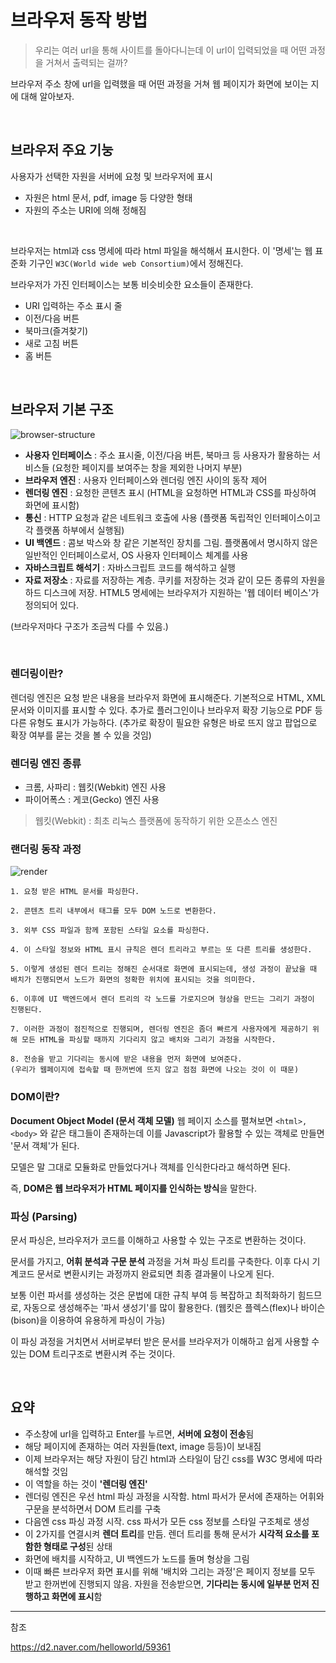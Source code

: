 # 브라우저 동작 방법

> 우리는 여러 url을 통해 사이트를 돌아다니는데 이 url이 입력되었을 때 어떤 과정을 거쳐서 출력되는 걸까?

브라우저 주소 창에 url을 입력했을 때 어떤 과정을 거쳐 웹 페이지가 화면에 보이는 지에 대해 알아보자.

<br />

## 브라우저 주요 기눙

사용자가 선택한 자원을 서버에 요청 및 브라우저에 표시
- 자원은 html 문서, pdf, image 등 다양한 형태
- 자원의 주소는 URI에 의해 정해짐

<br />

브라우저는 html과 css 명세에 따라 html 파일을 해석해서 표시한다.
이 '명세'는 웹 표준화 기구인 `W3C(World wide web Consortium)`에서 정해진다.

브라우저가 가진 인터페이스는 보통 비슷비슷한 요소들이 존재한다.
- URI 입력하는 주소 표시 줄
- 이전/다음 버튼
- 북마크(즐겨찾기)
- 새로 고침 버튼
- 홈 버튼

<br />

## 브라우저 기본 구조

![browser-structure](https://user-images.githubusercontent.com/38287375/177479202-09433328-7803-4e25-a9ad-1136977814b0.png)

- **사용자 인터페이스** : 주소 표시줄, 이전/다음 버튼, 북마크 등 사용자가 활용하는 서비스들 (요청한 페이지를 보여주는 창을 제외한 나머지 부분)
- **브라우저 엔진** : 사용자 인터페이스와 렌더링 엔진 사이의 동작 제어
- **렌더링 엔진** : 요청한 콘텐츠 표시 (HTML을 요청하면 HTML과 CSS를 파싱하여 화면에 표시함)
- **통신** : HTTP 요청과 같은 네트워크 호출에 사용 (플랫폼 독립적인 인터페이스이고 각 플랫폼 하부에서 실행됨)
- **UI 백엔드** : 콤보 박스와 창 같은 기본적인 장치를 그림. 플랫폼에서 명시하지 않은 일반적인 인터페이스로서, OS 사용자 인터페이스 체계를 사용
- **자바스크립트 해석기** : 자바스크립트 코드를 해석하고 실행
- **자료 저장소** : 자료를 저장하는 계층. 쿠키를 저장하는 것과 같이 모든 종류의 자원을 하드 디스크에 저장. HTML5 명세에는 브라우저가 지원하는 '웹 데이터 베이스'가 정의되어 있다.

(브라우저마다 구조가 조금씩 다를 수 있음.)

<br />

### 렌더링이란?

렌더링 엔진은 요청 받은 내용을 브라우저 화면에 표시해준다.
기본적으로 HTML, XML 문서와 이미지를 표시할 수 있다.
추가로 플러그인이나 브라우저 확장 기능으로 PDF 등 다른 유형도 표시가 가능하다.
(추가로 확장이 필요한 유형은 바로 뜨지 않고 팝업으로 확장 여부를 묻는 것을 볼 수 있을 것임)

### 렌더링 엔진 종류

- 크롬, 사파리 : 웹킷(Webkit) 엔진 사용
- 파이어폭스 : 게코(Gecko) 엔진 사용

> 웹킷(Webkit) : 최초 리눅스 플랫폼에 동작하기 위한 오픈소스 엔진

### 랜더링 동작 과정

![render](https://user-images.githubusercontent.com/38287375/177481044-80542db8-29a6-491c-84ba-291c0c4339c3.png)

```
1. 요청 받은 HTML 문서를 파싱한다.

2. 콘텐츠 트리 내부에서 태그를 모두 DOM 노드로 변환한다.

3. 외부 CSS 파일과 함께 포함된 스타일 요소를 파싱한다.

4. 이 스타일 정보와 HTML 표시 규칙은 렌더 트리라고 부르는 또 다른 트리를 생성한다.

5. 이렇게 생성된 렌더 트리는 정해진 순서대로 화면에 표시되는데, 생성 과정이 끝났을 때 배치가 진행되면서 노드가 화면의 정확한 위치에 표시되는 것을 의미한다.

6. 이후에 UI 백엔드에서 렌더 트리의 각 노드를 가로지으며 형상을 만드는 그리기 과정이 진행된다.

7. 이러한 과정이 점진적으로 진행되며, 렌더링 엔진은 좀더 빠르게 사용자에게 제공하기 위해 모든 HTML을 파싱할 때까지 기다리지 않고 배치와 그리기 과정을 시작한다.

8. 전송을 받고 기다리는 동시에 받은 내용을 먼저 화면에 보여준다. 
(우리가 웹페이지에 접속할 때 한꺼번에 뜨지 않고 점점 화면에 나오는 것이 이 때문)
```

### DOM이란?

**Document Object Model (문서 객체 모델)**
웹 페이지 소스를 펼쳐보면 `<html>, <body>` 와 같은 태그들이 존재하는데 이를 Javascript가 활용할 수 있는 객체로 만들면 '문서 객체'가 된다.

모델은 말 그대로 모듈화로 만들었다거나 객체를 인식한다라고 해석하면 된다.

즉, **DOM은 웹 브라우저가 HTML 페이지를 인식하는 방식**을 말한다.

### 파싱 (Parsing)

문서 파싱은, 브라우저가 코드를 이해하고 사용할 수 있는 구조로 변환하는 것이다.

문서를 가지고, **어휘 분석과 구문 분석** 과정을 거쳐 파싱 트리를 구축한다.
이후 다시 기계코드 문서로 변환시키는 과정까지 완료되면 최종 결과물이 나오게 된다.

보통 이런 파서를 생성하는 것은 문법에 대한 규칙 부여 등 복잡하고 최적화하기 힘드므로, 자동으로 생성해주는 '파서 생성기'를 많이 활용한다.
(웹킷은 플렉스(flex)나 바이슨(bison)을 이용하여 유용하게 파싱이 가능)

이 파싱 과정을 거치면서 서버로부터 받은 문서를 브라우저가 이해하고 쉽게 사용할 수 있는 DOM 트리구조로 변환시켜 주는 것이다.

<br />

## 요약

-   주소창에 url을 입력하고 Enter를 누르면,  **서버에 요청이 전송**됨
-   해당 페이지에 존재하는 여러 자원들(text, image 등등)이 보내짐
-   이제 브라우저는 해당 자원이 담긴 html과 스타일이 담긴 css를 W3C 명세에 따라 해석할 것임
-   이 역할을 하는 것이  **'렌더링 엔진'**
-   렌더링 엔진은 우선 html 파싱 과정을 시작함. html 파서가 문서에 존재하는 어휘와 구문을 분석하면서 DOM 트리를 구축
-   다음엔 css 파싱 과정 시작. css 파서가 모든 css 정보를 스타일 구조체로 생성
-   이 2가지를 연결시켜  **렌더 트리**를 만듬. 렌더 트리를 통해 문서가  **시각적 요소를 포함한 형태로 구성**된 상태
-   화면에 배치를 시작하고, UI 백엔드가 노드를 돌며 형상을 그림
-   이때 빠른 브라우저 화면 표시를 위해 '배치와 그리는 과정'은 페이지 정보를 모두 받고 한꺼번에 진행되지 않음. 자원을 전송받으면,  **기다리는 동시에 일부분 먼저 진행하고 화면에 표시**함


---
참조

https://d2.naver.com/helloworld/59361
